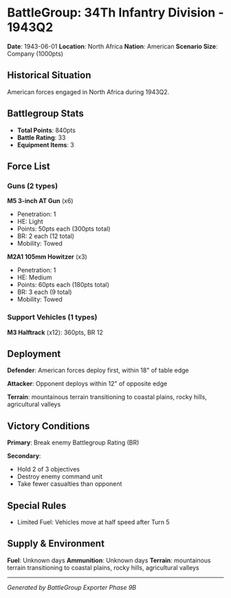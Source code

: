 # BattleGroup: 34Th Infantry Division - 1943Q2

**Date**: 1943-06-01
**Location**: North Africa
**Nation**: American
**Scenario Size**: Company (1000pts)

## Historical Situation

American forces engaged in North Africa during 1943Q2.

## Battlegroup Stats

- **Total Points**: 840pts
- **Battle Rating**: 33
- **Equipment Items**: 3

## Force List

### Guns (2 types)

**M5 3-inch AT Gun** (x6)
- Penetration: 1
- HE: Light
- Points: 50pts each (300pts total)
- BR: 2 each (12 total)
- Mobility: Towed

**M2A1 105mm Howitzer** (x3)
- Penetration: 1
- HE: Medium
- Points: 60pts each (180pts total)
- BR: 3 each (9 total)
- Mobility: Towed

### Support Vehicles (1 types)

**M3 Halftrack** (x12): 360pts, BR 12

## Deployment

**Defender**: American forces deploy first, within 18" of table edge

**Attacker**: Opponent deploys within 12" of opposite edge

**Terrain**: mountainous terrain transitioning to coastal plains, rocky hills, agricultural valleys

## Victory Conditions

**Primary**: Break enemy Battlegroup Rating (BR)

**Secondary**:
- Hold 2 of 3 objectives
- Destroy enemy command unit
- Take fewer casualties than opponent

## Special Rules

- Limited Fuel: Vehicles move at half speed after Turn 5

## Supply & Environment

**Fuel**: Unknown days
**Ammunition**: Unknown days
**Terrain**: mountainous terrain transitioning to coastal plains, rocky hills, agricultural valleys

---

*Generated by BattleGroup Exporter Phase 9B*
